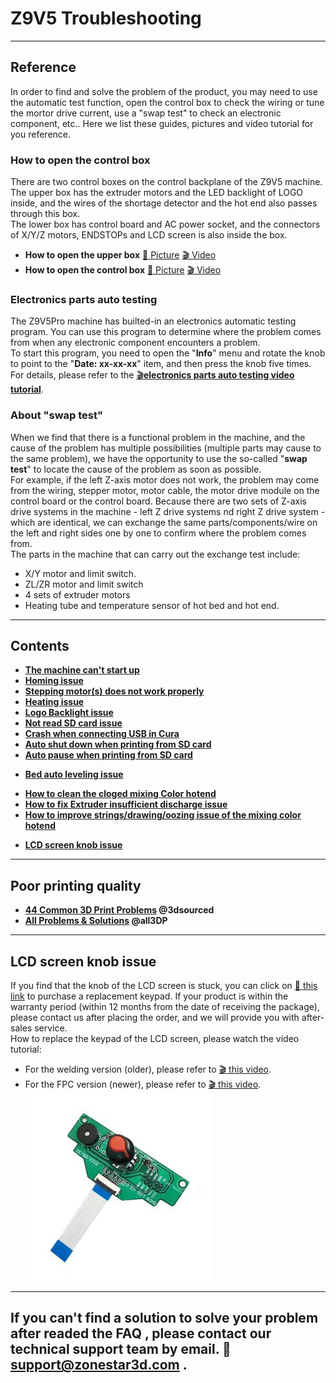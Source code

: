 # Z9V5 Troubleshooting
-----
## Reference
In order to find and solve the problem of the product, you may need to use the automatic test function, open the control box to check the wiring or tune the mortor drive current, use a "swap test" to check an electronic component, etc.. Here we list these guides, pictures and video tutorial for you reference.
### How to open the control box
There are two control boxes on the control backplane of the Z9V5 machine.    
The upper box has the extruder motors and the LED backlight of LOGO inside, and the wires of the shortage detector and the hot end also passes through this box.    
The lower box has control board and AC power socket, and the connectors of X/Y/Z motors, ENDSTOPs and LCD screen is also inside the box.  
- **How to open the upper box** [:art: Picture](./Upper_box_mounted_screws.jpg)  [:clapper: Video](https://github.com/ZONESTAR3D/Z9/assets/29502731/f32b4a1c-f125-46b9-b6c7-f7fa09b943cc) 
- **How to open the control box** [:art: Picture](./How_to_open_the_control_box.jpg) [:clapper: Video](https://github.com/ZONESTAR3D/Z9/assets/29502731/b1a81306-d17e-41e0-80e3-508cc2afe01d) 

### Electronics parts auto testing
The Z9V5Pro machine has builted-in an electronics automatic testing program. You can use this program to determine where the problem comes from when any electronic component encounters a problem.    
To start this program, you need to open the "**Info**" menu and rotate the knob to point to the "**Date: xx-xx-xx**" item, and then press the knob five times. For details, please refer to the [:clapper:**electronics parts auto testing video tutorial**](https://youtu.be/Mf92BlmKA0A).

### About "swap test"
When we find that there is a functional problem in the machine, and the cause of the problem has multiple possibilities (multiple parts may cause to the same problem), we have the opportunity to use the so-called "**swap test**" to locate the cause of the problem as soon as possible.    
For example, if the left Z-axis motor does not work, the problem may come from the wiring, stepper motor, motor cable, the motor drive module on the control board or the control board. Because there are two sets of Z-axis drive systems in the machine - left Z drive systems nd right Z drive system - which are identical, we can exchange the same parts/components/wire on the left and right sides one by one to confirm where the  problem comes from.    
The parts in the machine that can carry out the exchange test include:
- X/Y motor and limit switch.
- ZL/ZR motor and limit switch
- 4 sets of extruder motors
- Heating tube and temperature sensor of hot bed and hot end.

-----
## Contents
- [**The machine can't start up**](./Issue_of_startup/readme.md)
- [**Homing issue**](./Issue_of_Homing/readme.md)
- [**Stepping motor(s) does not work properly**](./Issue_of_stepping_motor/readme.md)
- [**Heating issue**](./Issue_heating/readme.md)
- [**Logo Backlight issue**](./Issue_of_Backlight/readme.md)
- [**Not read SD card issue**](./Issue_not_read_sdcard/readme.md)
- [**Crash when connecting USB in Cura**](./issue_of_connect_USB_in_Cura/readme.md)
- [**Auto shut down when printing from SD card**](./Issue_auto_shut_down/readme.md)
- [**Auto pause when printing from SD card**](./Issue_auto_pause/readme.md)
<!-- - [**Not extruding at the start of the print**](./Issue_not_extrusion_at_start/readme.md) -->
<!-- - [**Prints not sticking to bed**](./Issue_not_sticking_to_bed/readme.md) -->
- [**Bed auto leveling issue**](./Issue_bed_auto_leveling/readme.md)
<!-- - [**Filament run out sensor issue**](./Issue_FROD/readme.md) -->
<!-- - [**Filament clogged issue**](./Issue_M4hotend_clogged/readme.md) -->
<!-- - [**Shifted layers when printing from SD card**]() -->
<!-- - [**Pillowing, e.g. incomplete top layer fills, top layer holes/gaps**]() -->
<!-- - [**Warping or coner lifting**]() -->
<!-- - [**Layer separation or warping within the part**]() -->
<!-- - [**Blobs and/or pimples on exterior surface**]() -->
- [**How to clean the cloged mixing Color hotend**](./Issue_mix_color_hotend_clogged/readme.md)
- [**How to fix Extruder insufficient discharge issue**](./Issue_of_Extruder_insufficient_discharge/readme.md)
- [**How to improve strings/drawing/oozing issue of the mixing color hotend**](./Issue_of_strings_drawing_m4/How_to_improve_Strings_or_Oozing_issue_of_mixing_color_hotend.pdf)
<!-- - [**Scars on top surface**]() -->
<!-- - [**Infill showing on exterior of print**]() -->
<!-- - [**Weak infill**]() -->
- [**LCD screen knob issue**](#lcd-screen-knob-issue)

-----
## Poor printing quality
- **[44 Common 3D Print Problems](https://www.3dsourced.com/rigid-ink/ultimate-3d-printing-troubleshooting-guide) @3dsourced**
- **[All Problems & Solutions](https://all3dp.com/1/common-3d-printing-problems-troubleshooting-3d-printer-issues/) @all3DP**

-----
## LCD screen knob issue
If you find that the knob of the LCD screen is stuck, you can click on [:gift: this link](https://www.aliexpress.com/item/3256805596235491.html) to purchase a replacement keypad. If your product is within the warranty period (within 12 months from the date of receiving the package), please contact us after placing the order, and we will provide you with after-sales service.     
How to replace the keypad of the LCD screen, please watch the video tutorial:
- For the welding version (older), please refer to [:clapper: this video](https://youtu.be/Xwfczp3nLOY).   
- For the FPC version (newer), please refer to [:clapper: this video](https://youtu.be/z9E6glRZRIQ).  
![](./keypad.jpg)

-----
## If you can't find a solution to solve your problem after readed the FAQ , please contact our technical support team by email. :email: support@zonestar3d.com .

